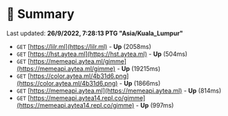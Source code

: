 # 📖 Summary
Last updated: **26/9/2022, 7:28:13 PTG "Asia/Kuala_Lumpur"**

- `GET` [https://lilr.ml](https://lilr.ml) - **Up** (2058ms)
- `GET` [https://hst.aytea.ml](https://hst.aytea.ml) - **Up** (504ms)
- `GET` [https://memeapi.aytea.ml/gimme](https://memeapi.aytea.ml/gimme) - **Up** (19215ms)
- `GET` [https://color.aytea.ml/4b31d6.png](https://color.aytea.ml/4b31d6.png) - **Up** (1866ms)
- `GET` [https://memeapi.aytea.ml](https://memeapi.aytea.ml) - **Up** (814ms)
- `GET` [https://memeapi.aytea14.repl.co/gimme](https://memeapi.aytea14.repl.co/gimme) - **Up** (997ms)
